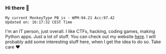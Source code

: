 ### Hi there 👋
<!-- PB START -->
```
My current MonkeyType PB is - WPM:94.21 Acc:97.42
Updated on: 16:17:32 CEST Time
```
<!-- PB END -->
I'm an IT person, just overall. I like CTFs, hacking, coding games, making Python apps. Just a lot of stuff.
You can check out my website [here](https://skill3472.github.io/).
I will probably add some interesting stuff here, when I get the idea to do so. Take care ❤️
